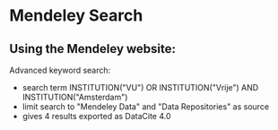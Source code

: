 # Mendeley Search

## Using the Mendeley website:

Advanced keyword search:

- search term INSTITUTION("VU") OR  INSTITUTION("Vrije") AND INSTITUTION("Amsterdam")
- limit search to "Mendeley Data" and "Data Repositories" as source
- gives 4 results exported as DataCite 4.0

